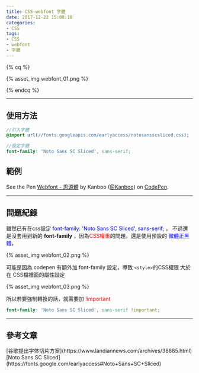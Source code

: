 ```yaml
---
title: CSS-webfont 字體
date: 2017-12-22 15:08:18
categories: 
- CSS
tags:
- CSS
- webfont
- 字體
---
```


{% cq %}

{% asset_img webfont_01.png %}

{% endcq %}

<!-- more -->
***

## 使用方法

``` scss
//引入字體
@import url(//fonts.googleapis.com/earlyaccess/notosansscsliced.css);

//設定字體
font-family: 'Noto Sans SC Sliced', sans-serif;
```

## 範例

<p data-height="286" data-theme-id="0" data-slug-hash="dJpzZm" data-default-tab="result" data-user="Kanboo" data-embed-version="2" data-pen-title="Webfont - 思源體" class="codepen">See the Pen <a href="https://codepen.io/Kanboo/pen/dJpzZm/">Webfont - 思源體</a> by Kanboo (<a href="https://codepen.io/Kanboo">@Kanboo</a>) on <a href="https://codepen.io">CodePen</a>.</p>
<script async src="https://production-assets.codepen.io/assets/embed/ei.js"></script>

***

## 問題紀錄

雖然已有在css設定 <font color="blue">font-family: 'Noto Sans SC Sliced', sans-serif;</font> ，
不過還是沒套用到新的 **font-family** ，因為<font color="red">CSS權重</font>的問題，還是使用預設的 <font color="blue">微體正黑體</font>，


{% asset_img webfont_02.png %}

可能是因為 codepen 有額外加 font-family 設定，導致 `<style>`的CSS權限 大於在 CSS檔裡面的屬性設定

{% asset_img webfont_03.png %}

所以若要強制轉換的話，就需要加 <font color="red">!important</font> 

``` scss
font-family: 'Noto Sans SC Sliced', sans-serif !important;
```

***

## 參考文章

<div class="note info">[谷歌提出字体切片方案](https://www.landiannews.com/archives/38885.html)
[Noto Sans SC Sliced](https://fonts.google.com/earlyaccess#Noto+Sans+SC+Sliced)
</div>